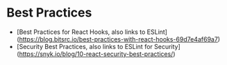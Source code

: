 # Best Practices

- [Best Practices for React Hooks, also links to ESLint] (https://blog.bitsrc.io/best-practices-with-react-hooks-69d7e4af69a7)
- [Security Best Practices, also links to ESLint for Security] (https://snyk.io/blog/10-react-security-best-practices/)
